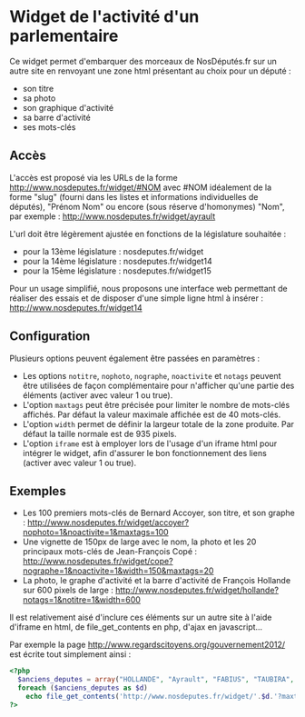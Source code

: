 # Widget de l'activité d'un parlementaire

Ce widget permet d'embarquer des morceaux de NosDéputés.fr sur un autre site en renvoyant une zone html présentant au choix pour un député :
- son titre
- sa photo
- son graphique d'activité
- sa barre d'activité
- ses mots-clés

## Accès

L'accès est proposé via les URLs de la forme http://www.nosdeputes.fr/widget/#NOM avec #NOM idéalement de la forme "slug" (fourni dans les listes et informations individuelles de députés), "Prénom Nom" ou encore (sous réserve d'homonymes) "Nom", par exemple : http://www.nosdeputes.fr/widget/ayrault

L'url doit être légèrement ajustée en fonctions de la législature souhaitée :
- pour la 13ème législature : nosdeputes.fr/widget
- pour la 14ème législature : nosdeputes.fr/widget14
- pour la 15ème législature : nosdeputes.fr/widget15

Pour un usage simplifié, nous proposons une interface web permettant de réaliser des essais et de disposer d'une simple ligne html à insérer : http://www.nosdeputes.fr/widget14

## Configuration

Plusieurs options peuvent également être passées en paramètres :
- Les options `notitre`, `nophoto`, `nographe`, `noactivite` et `notags` peuvent être utilisées de façon complémentaire pour n'afficher qu'une partie des éléments (activer avec valeur 1 ou true).
- L'option `maxtags` peut être précisée pour limiter le nombre de mots-clés affichés. Par défaut la valeur maximale affichée est de 40 mots-clés.
- L'option `width` permet de définir la largeur totale de la zone produite. Par défaut la taille normale est de 935 pixels.
- L'option `iframe` est à employer lors de l'usage d'un iframe html pour intégrer le widget, afin d'assurer le bon fonctionnement des liens (activer avec valeur 1 ou true).

## Exemples

- Les 100 premiers mots-clés de Bernard Accoyer, son titre, et son graphe : http://www.nosdeputes.fr/widget/accoyer?nophoto=1&noactivite=1&maxtags=100
- Une vignette de 150px de large avec le nom, la photo et les 20 principaux mots-clés de Jean-François Copé : http://www.nosdeputes.fr/widget/cope?nographe=1&noactivite=1&width=150&maxtags=20
- La photo, le graphe d'activité et la barre d'activité de François Hollande sur 600 pixels de large : http://www.nosdeputes.fr/widget/hollande?notags=1&notitre=1&width=600

Il est relativement aisé d'inclure ces éléments sur un autre site à l'aide d'iframe en html, de file_get_contents en php, d'ajax en javascript...

Par exemple la page http://www.regardscitoyens.org/gouvernement2012/ est écrite tout simplement ainsi :

```php
<?php
  $anciens_deputes = array("HOLLANDE", "Ayrault", "FABIUS", "TAUBIRA", "MOSCOVICI", "TOURAINE", "VALLS", "MONTEBOURG", "SAPIN", "FILIPPETTI", "FIORASO", "LEBRANCHU", "LUREL", "FOURNEYRON", "CAHUZAC", "PAU-LANGEVIN", "VIDALIES", "BATHO", "LAMY", "CAZENEUVE", "DELAUNAY", "PINEL", "CUVILLIER");
  foreach ($anciens_deputes as $d)
    echo file_get_contents('http://www.nosdeputes.fr/widget/'.$d.'?maxtags=15');
?>
```

